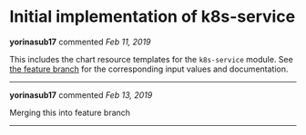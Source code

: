 # Initial implementation of k8s-service

**yorinasub17** commented *Feb 11, 2019*

This includes the chart resource templates for the `k8s-service` module. See [the feature branch](https://github.com/gruntwork-io/helm-kubernetes-services/pull/7) for the corresponding input values and documentation.
<br />
***


**yorinasub17** commented *Feb 13, 2019*

Merging this into feature branch
***

